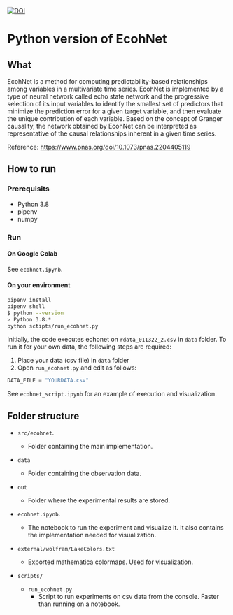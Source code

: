 [![DOI](https://zenodo.org/badge/697528491.svg)](https://zenodo.org/badge/latestdoi/697528491)

# Python version of EcohNet
## What
EcohNet is a method for computing predictability-based relationships among variables in a multivariate time series.
EcohNet is implemented by a type of neural network called echo state network and the progressive selection of its 
input variables to identify the smallest set of predictors that minimize the prediction error for a given target 
variable, and then evaluate the unique contribution of each variable. Based on the concept of Granger causality, 
the network obtained by EcohNet can be interpreted as representative of the causal relationships inherent in a 
given time series.


Reference: https://www.pnas.org/doi/10.1073/pnas.2204405119


## How to run
### Prerequisits
- Python 3.8
- pipenv
- numpy

### Run

#### On Google Colab
See `ecohnet.ipynb`.

#### On your environment
```` sh
pipenv install
pipenv shell
$ python --version
> Python 3.8.*
python sctipts/run_ecohnet.py
````

Initially, the code executes echonet on `rdata_011322_2.csv` in `data` folder. To run it for your own data, the following steps are required:
1) Place your data (csv file) in `data` folder
2) Open `run_ecohnet.py` and edit as follows:
```python
DATA_FILE = "YOURDATA.csv"
````
See `ecohnet_script.ipynb` for an example of execution and visualization.

## Folder structure
- `src/ecohnet`.
    - Folder containing the main implementation.

- `data`
    - Folder containing the observation data.

- `out`
    - Folder where the experimental results are stored.

- `ecohnet.ipynb`.
    - The notebook to run the experiment and visualize it. It also contains the implementation needed for visualization.

- `external/wolfram/LakeColors.txt`
    - Exported mathematica colormaps. Used for visualization.

- `scripts/`
    - `run_ecohnet.py`
        - Script to run experiments on csv data from the console. Faster than running on a notebook.
